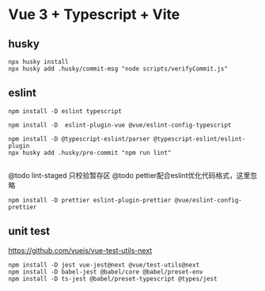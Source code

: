 # Vue 3 + Typescript + Vite

## husky
``` 
npx husky install
npx husky add .husky/commit-msg "node scripts/verifyCommit.js"
```


## eslint

```
npm install -D eslint typescript

npm install -D  eslint-plugin-vue @vue/eslint-config-typescript

npm install -D @typescript-eslint/parser @typescript-eslint/eslint-plugin
npx husky add .husky/pre-commit "npm run lint"


```

@todo lint-staged 只校验暂存区
@todo pettier配合eslint优化代码格式，这里忽略

``` 
npm install -D prettier eslint-plugin-prettier @vue/eslint-config-prettier
```


## unit test
https://github.com/vuejs/vue-test-utils-next

``` 
npm install -D jest vue-jest@next @vue/test-utils@next 
npm install -D babel-jest @babel/core @babel/preset-env 
npm install -D ts-jest @babel/preset-typescript @types/jest


```